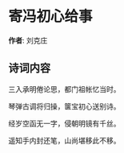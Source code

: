 # 寄冯初心给事

**作者**: 刘克庄

## 诗词内容

三入承明倦论思，都门祖帐忆当时。

琴弹古调将归操，箧宝初心送别诗。

经岁空函无一字，侵朝明镜有千丝。

遥知手内封还笔，山尚堪移此不移。

